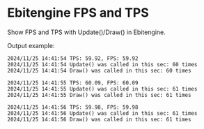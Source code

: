 # Ebitengine FPS and TPS

Show FPS and TPS with Update()/Draw() in Ebitengine.

Output example:
```log
2024/11/25 14:41:54 TPS: 59.92, FPS: 59.92
2024/11/25 14:41:54 Update() was called in this sec: 60 times
2024/11/25 14:41:54 Draw() was called in this sec: 60 times

2024/11/25 14:41:55 TPS: 60.09, FPS: 60.09
2024/11/25 14:41:55 Update() was called in this sec: 61 times
2024/11/25 14:41:55 Draw() was called in this sec: 61 times

2024/11/25 14:41:56 TPS: 59.98, FPS: 59.98
2024/11/25 14:41:56 Update() was called in this sec: 61 times
2024/11/25 14:41:56 Draw() was called in this sec: 61 times
```
